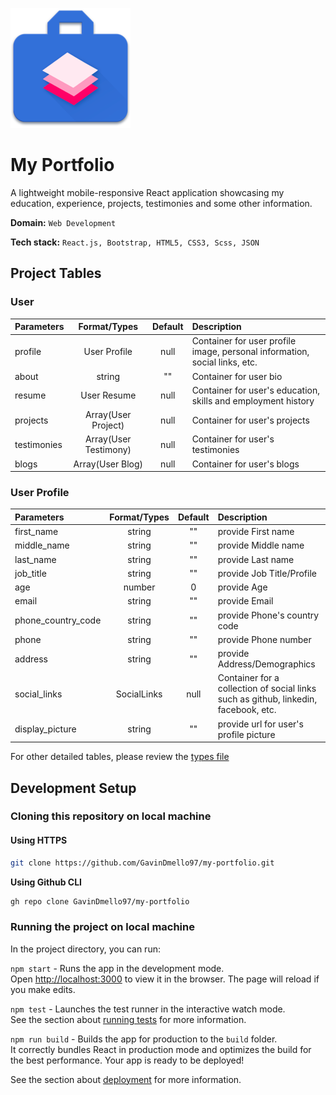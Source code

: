 
![alt text](https://github.com/GavinDmello97/my-portfolio/blob/master/public/logo192.png "Logo Title Text 1")

# My Portfolio

A lightweight mobile-responsive React application showcasing my education, experience, projects, testimonies and some other information.

**Domain:** `Web Development`

**Tech stack:** `React.js, Bootstrap, HTML5, CSS3, Scss, JSON`


## Project Tables

### User
| Parameters | Format/Types | Default | Description |
| :------------- |:-------:|:-----:|:---------|
| profile | User Profile | null | Container for  user profile image, personal information, social links, etc.
| about | string | "" | Container for user bio
| resume | User Resume | null |  Container for user's education, skills and employment history
| projects | Array(User Project) | null | Container for user's projects
| testimonies | Array(User Testimony) | null | Container for user's testimonies
| blogs | Array(User Blog) | null | Container for user's blogs



### User Profile
| Parameters | Format/Types | Default | Description |
| :------------- |:-------:|:-----:|:---------|
| first_name | string | "" | provide First name |
| middle_name | string | "" | provide Middle name |
| last_name | string | "" | provide Last name |
| job_title | string | "" | provide Job Title/Profile |
| age | number | 0 | provide Age |
| email | string | "" | provide Email |
| phone_country_code | string | "" | provide Phone's country code |
| phone | string | "" | provide Phone number |
| address | string | "" | provide Address/Demographics |
| social_links | SocialLinks| null | Container for a collection of social links such as github, linkedin, facebook, etc. |
| display_picture | string| "" | provide url for user's profile picture |


For other detailed tables, please review the [types file](https://github.com/GavinDmello97/my-portfolio/blob/master/src/config/types.tsx)
## Development Setup

### Cloning this repository on local machine
#### Using HTTPS 

```sh
git clone https://github.com/GavinDmello97/my-portfolio.git
```

**Using Github CLI**
```sh
gh repo clone GavinDmello97/my-portfolio
```

  



### Running the project on local machine

In the project directory, you can run:

`npm start` - Runs the app in the development mode.\
Open [http://localhost:3000](http://localhost:3000) to view it in the browser.
The page will reload if you make edits.

`npm test` - Launches the test runner in the interactive watch mode.\
See the section about [running tests](https://facebook.github.io/create-react-app/docs/running-tests) for more information.

`npm run build` - Builds the app for production to the `build` folder.\
It correctly bundles React in production mode and optimizes the build for the best performance.
Your app is ready to be deployed!

See the section about [deployment](https://facebook.github.io/create-react-app/docs/deployment) for more information.



